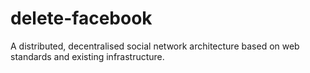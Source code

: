 # delete-facebook
A distributed, decentralised social network architecture based on web standards and existing infrastructure.
